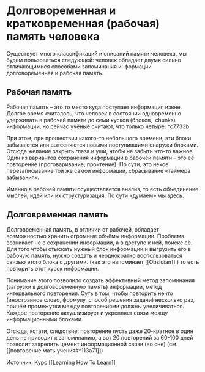 # Долговоременная и кратковременная (рабочая) память человека

Существует много классификаций и описаний памяти человека, мы будем пользоваться следующей: человек обладает двумя сильно отличающимися способами запоминания информации долговоременная и рабочая память.

## Рабочая память
Рабочая память – это то место куда поступает информация извне. Долгое время считалось, что человек в состоянии одновременно удерживать в рабочей памяти до семи кусков (блоков,  chunks) информации, но сейчас учёные считают, что только четыре.  ^c7733b

При этом, при прошествии какого-то небольшого времени, эти блоки забываются или вытесняются новыми поступившими снаружи блоками. Отсюда желание закрыть глаза и уши, чтобы не забыть что-то важное. Один из вариантов сохранения информации в рабочей памяти – это её повторение (проговаривание, прочтение). По сути, это некое перезаписывание той же самой информации, сбрасывание «таймера забывания».

Именно в рабочей памяти осуществляется анализ, то есть объединение мыслей, идей или их структуризация. По сути «думаем» мы здесь. 

## Долговременная память
Долговременная память, в отличии от рабочей, обладает возможностью хранить огромные объёмы информации. Проблема возникает не в сохранении информации, а в доступе к ней, поиске её. Для того чтобы отыскать нужный блок информации и выгрузить его в рабочую память, нужно создать и неоднократно воспользоваться связью этого блока с другими. (как это напоминает [[Obsidian]]!) то есть повторить этот кусок информации.

Понимание этого позволило создать эффективный метод запоминания (загрузки в долговоременную память) информации, метод интервального повторения. Суть в том, чтобы повторить нечто (иностранное слово, формулу, способ решения задачи) несколько раз, причём промежутки между повторениями должны увеличиваться. Каждое повторение актуализирует и укрепляет связи между информационными блоками.

Отсюда, кстати, следствие: повторение пусть даже 20-кратное в один день не приводит к запоминанию, а вот 20 повторений за 60-100 дней позволит закрепить цемент информационной связи (во сне) (см. [[повторение мать учения#^113a71]])


Источник: Курс [[Learning How To Learn]]